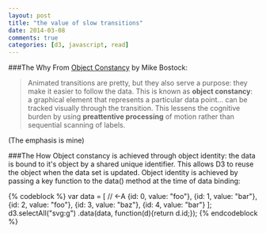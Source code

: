 ```yaml
---
layout: post
title: "the value of slow transitions"
date: 2014-03-08
comments: true
categories: [d3, javascript, read]
---
```


###The Why
From [Object Constancy](http://bost.ocks.org/mike/constancy/) by Mike Bostock:
> Animated transitions are pretty, but they also serve a purpose: they make it easier to follow the data. This is known as __object constancy__: a graphical element that represents a particular data point... can be tracked visually through the transition. This lessens the cognitive burden by using **preattentive processing** of motion rather than sequential scanning of labels.

(The emphasis is mine)

###The How
Object constancy is achieved through object identity: the data is bound to it's object by a shared unique identifier. This allows D3 to reuse the object when the data set is updated. Object identity is achieved by passing a key function to the data() method at the time of data binding:

{% codeblock %}
var data = [ // <-A
        {id: 0, value: "foo"},
        {id: 1, value: "bar"},
        {id: 2, value: "foo"},
        {id: 3, value: "baz"},
        {id: 4, value: "bar"}
    ];
d3.selectAll("svg:g")
    .data(data, function(d){return d.id;});
{% endcodeblock %}
